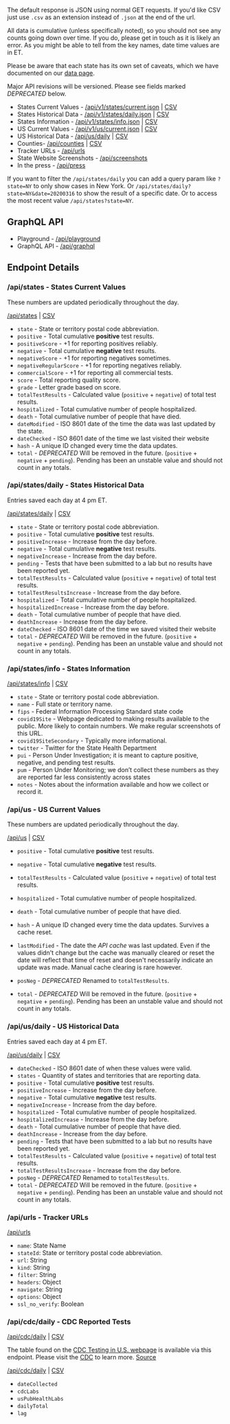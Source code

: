 The default response is JSON using normal GET requests. If you'd like CSV just use `.csv` as an extension instead of `.json` at the end of the url.

All data is cumulative (unless specifically noted), so you should not see any counts going down over time. If you do, please get in touch as it is likely an error. As you might be able to tell from the key names, date time values are in ET.

Please be aware that each state has its own set of caveats, which we have documented on our [data page](/data/).

Major API revisions will be versioned. Please see fields marked _DEPRECATED_ below.

* States Current Values - [/api/v1/states/current.json](/api/v1/states/current.json) | [CSV](/api/v1/states/current.csv)
* States Historical Data - [/api/v1/states/daily.json](/api/v1/states/daily.json) | [CSV](/api/v1/states/daily.csv)
* States Information - [/api/v1/states/info.json](/api/v1/states/info.json) | [CSV](/api/v1/states/info.csv)
* US Current Values - [/api/v1/us/current.json](http://covidtracking.com/api/us) | [CSV](/api/us.csv)
* US Historical Data - [/api/us/daily](/api/us/daily) | [CSV](/api/us/daily.csv)
* Counties- [/api/counties](/api/counties) | [CSV](/api/counties.csv)
* Tracker URLs - [/api/urls](/api/urls)
* State Website Screenshots - [/api/screenshots](/api/screenshots)
* In the press - [/api/press](/api/press)

If you want to filter the `/api/states/daily` you can add a query param like `?state=NY` to only show cases in New York. Or `/api/states/daily?state=NY&date=20200316` to show the result of a specific date. Or to access the most recent value `/api/states?state=NY`.

## GraphQL API

* Playground - [/api/playground](https://covidtracking.com/api/playground)
* GraphQL API - [/api/graphql](https://covidtracking.com/api/graphql)

## Endpoint Details

### /api/states - States Current Values

These numbers are updated periodically throughout the day.

[/api/states](http://covidtracking.com/api/states) | [CSV](/api/states.csv)

* `state` - State or territory postal code abbreviation.
* `positive` - Total cumulative **positive** test results.
* `positiveScore` - +1 for reporting positives reliably.
* `negative` - Total cumulative **negative** test results.
* `negativeScore` - +1 for reporting negatives sometimes.
* `negativeRegularScore` - +1 for reporting negatives reliably.
* `commercialScore` - +1 for reporting all commercial tests.
* `score` - Total reporting quality score.
* `grade` - Letter grade based on score.
* `totalTestResults` - Calculated value (`positive` + `negative`) of total test results.
* `hospitalized` - Total cumulative number of people hospitalized.
* `death` - Total cumulative number of people that have died.
* `dateModified` - ISO 8601 date of the time the data was last updated by the state.
* `dateChecked` - ISO 8601 date of the time we last visited their website
* `hash` - A unique ID changed every time the data updates.
* `total` - _DEPRECATED_ Will be removed in the future. (`positive` + `negative` + `pending`). Pending has been an unstable value and should not count in any totals.

### /api/states/daily - States Historical Data

Entries saved each day at 4 pm ET.

[/api/states/daily](http://covidtracking.com/api/states/daily) | [CSV](/api/states/daily.csv)

* `state` - State or territory postal code abbreviation.
* `positive` - Total cumulative **positive** test results.
* `positiveIncrease` - Increase from the day before.
* `negative` - Total cumulative **negative** test results.
* `negativeIncrease` - Increase from the day before.
* `pending` - Tests that have been submitted to a lab but no results have been reported yet.
* `totalTestResults` - Calculated value (`positive` + `negative`) of total test results.
* `totalTestResultsIncrease` - Increase from the day before.
* `hospitalized` - Total cumulative number of people hospitalized.
* `hospitalizedIncrease` - Increase from the day before.
* `death` - Total cumulative number of people that have died.
* `deathIncrease` - Increase from the day before.
* `dateChecked` - ISO 8601 date of the time we saved visited their website
* `total` - _DEPRECATED_ Will be removed in the future. (`positive` + `negative` + `pending`). Pending has been an unstable value and should not count in any totals.

### /api/states/info - States Information

[/api/states/info](/api/states/info) | [CSV](/api/states/info.csv)

* `state` - State or territory postal code abbreviation.
* `name` - Full state or territory name.
* `fips` - Federal Information Processing Standard state code
* `covid19Site` - Webpage dedicated to making results available to the public. More likely to contain numbers. We make regular screenshots of this URL.
* `covid19SiteSecondary` - Typically more informational.
* `twitter` - Twitter for the State Health Department
* `pui` - Person Under Investigation; it is meant to capture positive, negative, and pending test results.
* `pum` - Person Under Monitoring; we don’t collect these numbers as they are reported far less consistently across states
* `notes` - Notes about the information available and how we collect or record it.

### /api/us - US Current Values

These numbers are updated periodically throughout the day.

[/api/us](http://covidtracking.com/api/us) | [CSV](/api/us.csv)

* `positive` - Total cumulative **positive** test results.
* `negative` - Total cumulative **negative** test results.
* `totalTestResults` - Calculated value (`positive` + `negative`) of total test results.
* `hospitalized` - Total cumulative number of people hospitalized.
* `death` - Total cumulative number of people that have died.
* `hash` - A unique ID changed every time the data updates. Survives a cache reset.
* `lastModified` - The date the _API cache_ was last updated. Even if the values didn't change but the cache was manually cleared or reset the date will reflect that time of reset and doesn't necessarily indicate an update was made. Manual cache clearing is rare however.

* `posNeg` - _DEPRECATED_ Renamed to `totalTestResults`.
* `total` - _DEPRECATED_ Will be removed in the future. (`positive` + `negative` + `pending`). Pending has been an unstable value and should not count in any totals.

### /api/us/daily - US Historical Data

Entries saved each day at 4 pm ET.

[/api/us/daily](/api/us/daily) | [CSV](/api/us/daily.csv)

* `dateChecked` - ISO 8601 date of when these values were valid.
* `states` - Quantity of states and territories that are reporting data.
* `positive` - Total cumulative **positive** test results.
* `positiveIncrease` - Increase from the day before.
* `negative` - Total cumulative **negative** test results.
* `negativeIncrease` - Increase from the day before.
* `hospitalized` - Total cumulative number of people hospitalized.
* `hospitalizedIncrease` - Increase from the day before.
* `death` - Total cumulative number of people that have died.
* `deathIncrease` - Increase from the day before.
* `pending` - Tests that have been submitted to a lab but no results have been reported yet.
* `totalTestResults` - Calculated value (`positive` + `negative`) of total test results.
* `totalTestResultsIncrease` - Increase from the day before.
* `posNeg` - _DEPRECATED_ Renamed to `totalTestResults`.
* `total` - _DEPRECATED_ Will be removed in the future. (`positive` + `negative` + `pending`). Pending has been an unstable value and should not count in any totals.

### /api/urls - Tracker URLs

[/api/urls](/api/urls)

* `name`: State Name
* `stateId`: State or territory postal code abbreviation.
* `url`: String
* `kind`: String
* `filter`: String
* `headers`: Object
* `navigate`: String
* `options`: Object
* `ssl_no_verify`: Boolean

### /api/cdc/daily - CDC Reported Tests

[/api/cdc/daily](/api/cdc/daily) | [CSV](/api/cdc/daily.csv)

The table found on the [CDC Testing in U.S. webpage](https://www.cdc.gov/coronavirus/2019-ncov/cases-updates/testing-in-us.html) is available via this endpoint. Please visit the [CDC](https://www.cdc.gov/coronavirus/2019-ncov/cases-updates/testing-in-us.html) to learn more. [Source](https://docs.google.com/spreadsheets/d/16gBHQ7dCJK1psqEMasmLKiFlzoNKcfNujVpmHLHldSY/edit#gid=0)

[/api/cdc/daily](http://covidtracking.com/api/cdc/daily) | [CSV](/api/api/cdc/daily.csv)

* `dateCollected`
* `cdcLabs`
* `usPubHealthLabs`
* `dailyTotal`
* `lag`

